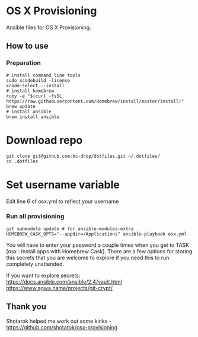 # OS X Provisioning
Ansible files for OS X Provisioning.
## How to use
### Preparation
```shell
# install command line tools
sudo xcodebuild -license
xcode-select --install
# install homebrew
ruby -e "$(curl -fsSL https://raw.githubusercontent.com/Homebrew/install/master/install)"
brew update
# install ansible
brew install ansible
```
# Download repo
```shell
git clone git@github.com:bc-drop/dotfiles.git ~/.dotfiles/
cd .dotfiles
```
# Set username variable 
Edit line 6 of osx.yml to reflect your username
### Run all provisioning
```shell
git submodule update # for ansible-modules-extra
HOMEBREW_CASK_OPTS="--appdir=/Applications" ansible-playbook osx.yml
```
You will have to enter your password a couple times when you get to TASK [osx : Install apps with Homebrew Cask]. There are 
a few options for storing this secrets that you are welcome to explore if you need this to run completely unattended. 

If you want to explore secrets:
https://docs.ansible.com/ansible/2.4/vault.html
https://www.agwa.name/projects/git-crypt/

## Thank you
Shotarok helped me work out some kinks -  https://github.com/shotarok/osx-provisioning 
